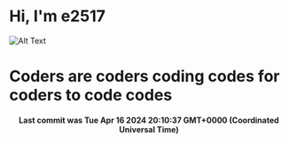 # Hi, I'm e2517

![Alt Text](https://github.com/E2517/e2517/blob/master/images/background.gif)

# Coders are coders coding codes for coders to code codes

<h4 align="center">Last commit was Tue Apr 16 2024 20:10:37 GMT+0000 (Coordinated Universal Time)</h4>
